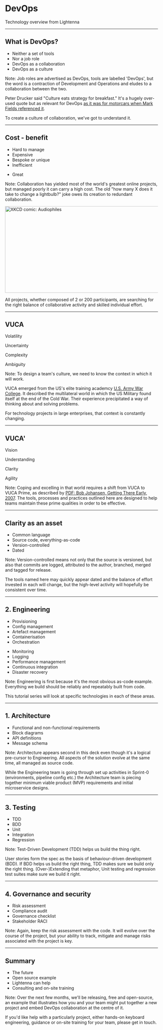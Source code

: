 
# DevOps

Technology overview from Lightenna

---

## What is DevOps?

* Neither a set of tools
* Nor a job role
* DevOps as a collaboration
* DevOps as a culture

Note: Job roles are advertised as DevOps, tools are labelled 'DevOps', but the word is a contraction of Development and Operations and eludes to a collaboration between the two.

Peter Drucker said "Culture eats strategy for breakfast."  It's a hugely over-used quote but as relevant for DevOps [as it was for motorcars when Mark Fields referenced it](https://www.torbenrick.eu/blog/culture/organisational-culture-eats-strategy-for-breakfast-lunch-and-dinner/).

To create a culture of collaboration, we've got to understand it.

---

## Cost - benefit

<div class="n-col">
<ul class="left">
<li>Hard to manage</li>
<li>Expensive</li>
<li>Bespoke or unique</li>
<li>Inefficient</li>
</ul>

<ul class="right-as-right">
<li>Great</li>
</ul>
</div>

Note: Collaboration has yielded most of the world's greatest online projects, but managed poorly it can carry a high cost.  The old "how many X does it take to change a lightbulb?" joke owes its creation to redundant collaboration.

<a href="https://xkcd.com/841/"><img src="https://imgs.xkcd.com/comics/audiophiles.png" width="740" height="285" alt="XKCD comic: Audiophiles"></a>

All projects, whether composed of 2 or 200 participants, are searching for the right balance of collaborative activity and skilled individual effort.

---

## VUCA

<p class="fragment">Volatility</p>
<p class="fragment">Uncertainty</p>
<p class="fragment">Complexity</p>
<p class="fragment">Ambiguity</p>

Note: To design a team's culture, we need to know the context in which it will work.

VUCA emerged from the US's elite training academcy [U.S. Army War College](https://books.google.co.uk/books?id=sEkp6GlK19cC&pg=PA34&dq=VUCA&redir_esc=y&hl=en#PPA6,M1).  It described the multilateral world in which the US Military found itself at the end of the Cold War.  Their experience precipitated a way of thinking about and solving problems.

For technology projects in large enterprises, that context is constantly changing.

---

## VUCA'

<p class="fragment">Vision</p>
<p class="fragment">Understanding</p>
<p class="fragment">Clarity</p>
<p class="fragment">Agility</p>

Note: Coping and excelling in that world requires a shift from VUCA to VUCA Prime, as described by [PDF: Bob Johansen, Getting There Early, 2007](https://www.bkconnection.com/static/getthereearlyPR.pdf).  The tools, processes and practices outlined here are designed to help teams maintain these prime qualities in order to be effective.

---

## Clarity as an asset

* Common language
* Source code, everything-as-code
* Version-controlled
* Dated

Note: Version-controlled means not only that the source is versioned, but also that commits are logged, attributed to the author, branched, merged and tagged for release.

The tools named here may quickly appear dated and the balance of effort invested in each will change, but the high-level activity will hopefully be consistent over time.

---

## 2. Engineering

<div class="n-col">
<ul class="left" style="width: 44%">
<li>Provisioning</li>
<li>Config management</li>
<li>Artefact management</li>
<li>Containerisation</li>
<li>Orchestration</li>
</ul>

<ul class="right as-right"  style="width: 48%">
<li>Monitoring</li>
<li>Logging</li>
<li>Performance management</li>
<li>Continuous integration</li>
<li>Disaster recovery</li>
</ul>
</div>

Note: Engineering is first because it's the most obvious as-code example.  Everything we build should be reliably and repeatably built from code.

This tutorial series will look at specific technologies in each of these areas.

---

## 1. Architecture

* Functional and non-functional requirements
* Block diagrams
* API definitions
* Message schema

Note: Architecture appears second in this deck even though it's a logical pre-cursor to Engineering.  All aspects of the solution evolve at the same time, all managed as source code.

While the Engineering team is going through set up activities in Sprint-0 (environments, pipeline config etc.) the Architecture team is piecing together minimum viable product (MVP) requirements and initial microservice designs. 

---

## 3. Testing

* TDD
* BDD
* Unit
* Integration
* Regression

Note: Test-Driven Development (TDD) helps us build the thing right.

User stories form the spec as the basis of behaviour-driven development (BDD).  If BDD helps us build the right thing, TDD makes sure we build only the right thing.  (Over-)Extending that metaphor, Unit testing and regression test suites make sure we build it right.

---

## 4. Governance and security

* Risk assessment
* Compliance audit
* Governance checklist
* Stakeholder RACI

Note: Again, keep the risk assessment with the code.  It will evolve over the course of the project, but your ability to track, mitigate and manage risks associated with the project is key.

---

## Summary

* The future
* Open source example
* Lightenna can help
* Consulting and on-site training

Note: Over the next few months, we'll be releasing, free and open-source, an example that illustrates how you and your team might put together a new project and embed DevOps collaboration at the centre of it.

If you'd like help with a particularly project, either hands-on keyboard engineering, guidance or on-site training for your team, please get in touch.
